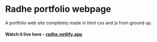 # Radhe portfolio webpage

A portfolio web site completely made in html css and js from ground up.

#### Watch it live here - [radhe.netlify.app](https://maverick0.netlify.app/)



